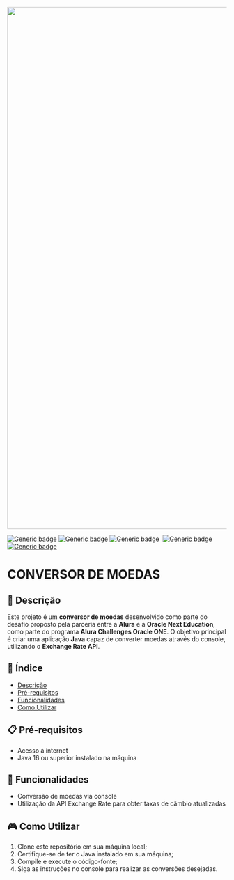 <p align="center">
  <img src="https://github.com/jessiferreira/conversor-de-moedas/assets/121064773/c1b8fd0e-bcdc-4bb0-a059-de8ff7af9f30" alt="imagem-alura" width="1200px">
</p>

[![Generic badge](https://img.shields.io/badge/LINGUAGEM-Java-FF79C6.svg)](https://shields.io/)&nbsp;[![Generic badge](https://img.shields.io/badge/BIBLIOTECA-Gson-FF79C6.svg)](https://shields.io/)&nbsp;[![Generic badge](https://img.shields.io/badge/API-Exchange_Rate_API-FF79C6.svg)](https://shields.io/)&nbsp;
[![Generic badge](https://img.shields.io/badge/IDE-IntelliJ_IDEA-FF79C6.svg)](https://shields.io/)&nbsp;[![Generic badge](https://img.shields.io/badge/STATUS-Concluído-FF79C6.svg)](https://shields.io/)&nbsp;


# CONVERSOR DE MOEDAS

## 📖 Descrição
Este projeto é um __conversor de moedas__ desenvolvido como parte do desafio proposto pela parceria entre a __Alura__ e a __Oracle Next Education__, como parte do programa __Alura Challenges Oracle ONE__. 
O objetivo principal é criar uma aplicação __Java__ capaz de converter moedas através do console, utilizando o __Exchange Rate API__.

## 📑 Índice
- [Descrição](#-descrição)
- [Pré-requisitos](#-pré-requisitos)
- [Funcionalidades](#-funcionalidades)
- [Como Utilizar](#-como-utilizar)

## 📋 Pré-requisitos
- Acesso à internet
- Java 16 ou superior instalado na máquina

## 🔧 Funcionalidades
- Conversão de moedas via console
- Utilização da API Exchange Rate para obter taxas de câmbio atualizadas

## 🎮 Como Utilizar
1. Clone este repositório em sua máquina local;
2. Certifique-se de ter o Java instalado em sua máquina;
3. Compile e execute o código-fonte;
4. Siga as instruções no console para realizar as conversões desejadas.

